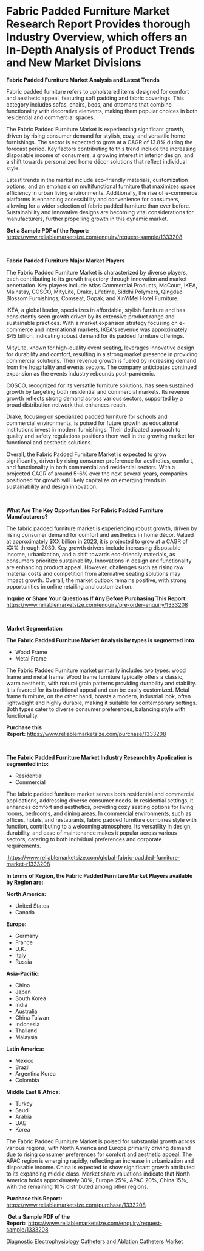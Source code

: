 <p><h1>Fabric Padded Furniture Market Research Report Provides thorough Industry Overview, which offers an In-Depth Analysis of Product Trends and New Market Divisions</h1></p><p><strong>Fabric Padded Furniture Market Analysis and Latest Trends</strong></p>
<p><p>Fabric padded furniture refers to upholstered items designed for comfort and aesthetic appeal, featuring soft padding and fabric coverings. This category includes sofas, chairs, beds, and ottomans that combine functionality with decorative elements, making them popular choices in both residential and commercial spaces.</p><p>The Fabric Padded Furniture Market is experiencing significant growth, driven by rising consumer demand for stylish, cozy, and versatile home furnishings. The sector is expected to grow at a CAGR of 13.8% during the forecast period. Key factors contributing to this trend include the increasing disposable income of consumers, a growing interest in interior design, and a shift towards personalized home décor solutions that reflect individual style.</p><p>Latest trends in the market include eco-friendly materials, customization options, and an emphasis on multifunctional furniture that maximizes space efficiency in urban living environments. Additionally, the rise of e-commerce platforms is enhancing accessibility and convenience for consumers, allowing for a wider selection of fabric padded furniture than ever before. Sustainability and innovative designs are becoming vital considerations for manufacturers, further propelling growth in this dynamic market.</p></p>
<p><strong>Get a Sample PDF of the Report:&nbsp;</strong> <a href="https://www.reliablemarketsize.com/enquiry/request-sample/1333208?utm_campaign=2749&utm_medium=2&utm_source=Github&utm_content=ia&utm_term=24032025&utm_id=fabric-padded-furniture">https://www.reliablemarketsize.com/enquiry/request-sample/1333208</a></p>
<p>&nbsp;</p>
<p><strong>Fabric Padded Furniture Major Market Players</strong></p>
<p><p>The Fabric Padded Furniture Market is characterized by diverse players, each contributing to its growth trajectory through innovation and market penetration. Key players include Atlas Commercial Products, McCourt, IKEA, Mainstay, COSCO, MityLite, Drake, Lifetime, Siddhi Polymers, Qingdao Blossom Furnishings, Comseat, Gopak, and XinYiMei Hotel Furniture.</p><p>IKEA, a global leader, specializes in affordable, stylish furniture and has consistently seen growth driven by its extensive product range and sustainable practices. With a market expansion strategy focusing on e-commerce and international markets, IKEA's revenue was approximately $45 billion, indicating robust demand for its padded furniture offerings.</p><p>MityLite, known for high-quality event seating, leverages innovative design for durability and comfort, resulting in a strong market presence in providing commercial solutions. Their revenue growth is fueled by increasing demand from the hospitality and events sectors. The company anticipates continued expansion as the events industry rebounds post-pandemic.</p><p>COSCO, recognized for its versatile furniture solutions, has seen sustained growth by targeting both residential and commercial markets. Its revenue growth reflects strong demand across various sectors, supported by a broad distribution network that enhances reach.</p><p>Drake, focusing on specialized padded furniture for schools and commercial environments, is poised for future growth as educational institutions invest in modern furnishings. Their dedicated approach to quality and safety regulations positions them well in the growing market for functional and aesthetic solutions.</p><p>Overall, the Fabric Padded Furniture Market is expected to grow significantly, driven by rising consumer preference for aesthetics, comfort, and functionality in both commercial and residential sectors. With a projected CAGR of around 5-6% over the next several years, companies positioned for growth will likely capitalize on emerging trends in sustainability and design innovation.</p></p>
<p>&nbsp;</p>
<p><strong>What Are The Key Opportunities For Fabric Padded Furniture Manufacturers?</strong></p>
<p><p>The fabric padded furniture market is experiencing robust growth, driven by rising consumer demand for comfort and aesthetics in home décor. Valued at approximately $XX billion in 2023, it is projected to grow at a CAGR of XX% through 2030. Key growth drivers include increasing disposable income, urbanization, and a shift towards eco-friendly materials, as consumers prioritize sustainability. Innovations in design and functionality are enhancing product appeal. However, challenges such as rising raw material costs and competition from alternative seating solutions may impact growth. Overall, the market outlook remains positive, with strong opportunities in online retailing and customization.</p></p>
<p><strong>Inquire or Share Your Questions If Any Before Purchasing This Report:</strong> <a href="https://www.reliablemarketsize.com/enquiry/pre-order-enquiry/1333208?utm_campaign=2749&utm_medium=2&utm_source=Github&utm_content=ia&utm_term=24032025&utm_id=fabric-padded-furniture">https://www.reliablemarketsize.com/enquiry/pre-order-enquiry/1333208</a></p>
<p>&nbsp;</p>
<p><strong>Market Segmentation</strong></p>
<p><strong>The Fabric Padded Furniture Market Analysis by types is segmented into:</strong></p>
<p><ul><li>Wood Frame</li><li>Metal Frame</li></ul></p>
<p><p>The Fabric Padded Furniture market primarily includes two types: wood frame and metal frame. Wood frame furniture typically offers a classic, warm aesthetic, with natural grain patterns providing durability and stability. It is favored for its traditional appeal and can be easily customized. Metal frame furniture, on the other hand, boasts a modern, industrial look, often lightweight and highly durable, making it suitable for contemporary settings. Both types cater to diverse consumer preferences, balancing style with functionality.</p></p>
<p><strong>Purchase this Report:&nbsp;</strong><a href="https://www.reliablemarketsize.com/purchase/1333208?utm_campaign=2749&utm_medium=2&utm_source=Github&utm_content=ia&utm_term=24032025&utm_id=fabric-padded-furniture">https://www.reliablemarketsize.com/purchase/1333208</a></p>
<p>&nbsp;</p>
<p><strong>The Fabric Padded Furniture Market Industry Research by Application is segmented into:</strong></p>
<p><ul><li>Residential</li><li>Commercial</li></ul></p>
<p><p>The fabric padded furniture market serves both residential and commercial applications, addressing diverse consumer needs. In residential settings, it enhances comfort and aesthetics, providing cozy seating options for living rooms, bedrooms, and dining areas. In commercial environments, such as offices, hotels, and restaurants, fabric padded furniture combines style with function, contributing to a welcoming atmosphere. Its versatility in design, durability, and ease of maintenance makes it popular across various sectors, catering to both individual preferences and corporate requirements.</p></p>
<p><a href="https://www.reliablemarketsize.com/global-fabric-padded-furniture-market-r1333208?utm_campaign=2749&utm_medium=2&utm_source=Github&utm_content=ia&utm_term=24032025&utm_id=fabric-padded-furniture">&nbsp;https://www.reliablemarketsize.com/global-fabric-padded-furniture-market-r1333208</a></p>
<p><strong>In terms of Region, the Fabric Padded Furniture Market Players available by Region are:</strong></p>
<p>
    <p> <strong> North America: </strong>
        <ul>
            <li>United States</li>
            <li>Canada</li>
        </ul>
        </p> 
    <p> <strong> Europe: </strong>
        <ul>
            <li>Germany</li>
            <li>France</li>
            <li>U.K.</li>
            <li>Italy</li>
            <li>Russia</li>
        </ul>
        </p> 
    <p> <strong> Asia-Pacific: </strong>
        <ul>
            <li>China</li>
            <li>Japan</li>
            <li>South Korea</li>
            <li>India</li>
            <li>Australia</li>
            <li>China Taiwan</li>
            <li>Indonesia</li>
            <li>Thailand</li>
            <li>Malaysia</li>
        </ul>
        </p> 
    <p> <strong> Latin America: </strong>
        <ul>
            <li>Mexico</li>
            <li>Brazil</li>
            <li>Argentina Korea</li>
            <li>Colombia</li>
        </ul>
        </p> 
    <p> <strong> Middle East & Africa: </strong>
        <ul>
            <li>Turkey</li>
            <li>Saudi</li>
            <li>Arabia</li>
            <li>UAE</li>
            <li>Korea</li>
        </ul>
    </p>
    </p>
<p><p>The Fabric Padded Furniture Market is poised for substantial growth across various regions, with North America and Europe primarily driving demand due to rising consumer preferences for comfort and aesthetic appeal. The APAC region is emerging rapidly, reflecting an increase in urbanization and disposable income. China is expected to show significant growth attributed to its expanding middle class. Market share valuations indicate that North America holds approximately 30%, Europe 25%, APAC 20%, China 15%, with the remaining 10% distributed among other regions.</p></p>
<p><strong>Purchase this Report: </strong><a href="https://www.reliablemarketsize.com/purchase/1333208?utm_campaign=2749&utm_medium=2&utm_source=Github&utm_content=ia&utm_term=24032025&utm_id=fabric-padded-furniture">https://www.reliablemarketsize.com/purchase/1333208</a></p>
<p>&nbsp;<strong>Get a Sample PDF of the Report:&nbsp;&nbsp;</strong><a href="https://www.reliablemarketsize.com/enquiry/request-sample/1333208?utm_campaign=2749&utm_medium=2&utm_source=Github&utm_content=ia&utm_term=24032025&utm_id=fabric-padded-furniture">https://www.reliablemarketsize.com/enquiry/request-sample/1333208</a></p>
<p><strong></strong></p>
<p><p><a href="https://github.com/ziogaskangui96/Market-Research-Report-List-1/blob/main/diagnostic-electrophysiology-catheters-and-ablation-catheters-market.md?utm_campaign=2749&utm_medium=2&utm_source=Github&utm_content=ia&utm_term=24032025&utm_id=fabric-padded-furniture">Diagnostic Electrophysiology Catheters and Ablation Catheters Market</a></p></p>